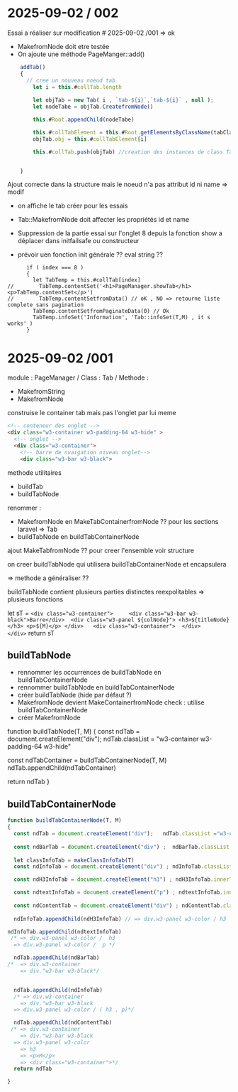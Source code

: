 # 2025-09-02 / 002

Essai a réaliser sur modification # 2025-09-02 /001 => ok
- MakefromNode doit etre testée
- On ajoute une méthode PageManger::add()

```js
    addTab()
    {
      // cree un nouveau noeud tab
        let i = this.#collTab.length
        
        let objTab = new Tab( i , `tab-${i}`,`tab-${i}` , null );
        let nodeTabe = objTab.CreatefromNode()

        this.#Root.appendChild(nodeTabe)

        this.#collTabElement = this.#Root.getElementsByClassName(tabClass) // recupere tous les onglets document
        objTab.obj = this.#collTabElement[i]

        this.#collTab.push(objTab) //creation des instances de class Tab en memoire


    }
```

Ajout correcte dans la structure mais le noeud n'a pas attribut id ni name
=> modif 
- on affiche le  tab créer pour les essais

- Tab::MakefromNode doit affecter les propriétés id et name

- Suppression de la partie essai sur l'onglet 8 depuis la fonction show
	a déplacer dans initfailsafe ou constructeur

- prévoir uen fonction init générale ?? eval string ??

```
      if ( index === 8 )
      {
        let TabTemp = this.#collTab[index]
//        TabTemp.contentSet('<h1>PageManager.showTab</h1><p>TabTemp.contentSet</p>')
//        TabTemp.contentSetfromData() // oK , NO => retourne liste complete sans pagination
        TabTemp.contentSetfromPaginateData(0) // Ok
        TabTemp.infoSet('Information', 'Tab::infoSet(T,M) , it s works' )
      }
```



# 2025-09-02 /001
module : PageManager / Class : Tab / Methode : 

- MakefromString
- MakefromNode

construise le container tab mais pas l'onglet par lui meme
```html
<!-- conteneur des onglet -->
<div class="w3-container w3-padding-64 w3-hide" >
  <!-- onglet -->
  <div class="w3-container">
    <!-- barre de nvaigation niveau onglet-->
    <div class="w3-bar w3-black">
```


methode utilitaires
- buildTab
- buildTabNode

renommer :
- MakefromNode en MakeTabContainerfromNode  ?? pour les sections laravel => Tab 
- buildTabNode en buildTabContainerNode

ajout MakeTabfromNode ?? pour creer l'ensemble voir structure

on creer buildTabNode qui utilisera buildTabContainerNode et encapsulera 

=> methode a généraliser ??

buildTabNode contient plusieurs parties distinctes reexpolitables => plusieurs fonctions


  let sT = `<div class="w3-container">    
	            <div class="w3-bar w3-black">Barre</div> 
	            <div class="w3-panel ${colNode}">
                <h3>${titleNode}</h3>
                <p>${M}</p>
              </div>  
	            <div class="w3-container"> 
              </div>	
            </div>`
  return sT        

## buildTabNode

- rennommer les occurrences de buildTabNode en buildTabContainerNode
- rennommer buildTabNode en buildTabContainerNode
- créer buildTabNode (hide par défaut ?)
- MakefromNode devient MakeContainerfromNode
  check : utilise buildTabContainerNode 
- créer MakefromNode 

function buildTabNode(T, M)
{
  const ndTab = document.createElement("div");
  ndTab.classList = "w3-container w3-padding-64 w3-hide"
 
  const ndTabContainer = buildTabContainerNode(T, M)
  ndTab.appendChild(ndTabContainer)
  
  return ndTab
}

## buildTabContainerNode

```js
function buildTabContainerNode(T, M)
{
  const ndTab = document.createElement("div");   ndTab.classList ="w3-container" => div.w3-container
  
  const ndBarTab = document.createElement("div") ;  ndBarTab.classList = "w3-bar w3-black";  ndBarTab.innerHTML="w3-bar" // => div.w3-bar w3-black
  
  let classInfoTab = makeClassInfoTab(T)
  const ndInfoTab = document.createElement("div") ; ndInfoTab.classList = classInfoTab //   => div.w3-panel w3-color

  const ndH3InfoTab = document.createElement("h3") ; ndH3InfoTab.innerText = T //   => <h3>T</h3>

  const ndtextInfoTab = document.createElement("p") ; ndtextInfoTab.innerText = M //   => <p>M</p>
  
  const ndContentTab = document.createElement("div") ; ndContentTab.classList ="w3-container" //  => <div class="w3-container">
  
  ndInfoTab.appendChild(ndH3InfoTab) // => div.w3-panel w3-color / h3

ndInfoTab.appendChild(ndtextInfoTab)
 /* => div.w3-panel w3-color /  h3
  => div.w3-panel w3-color /  p */

  ndTab.appendChild(ndBarTab) 
/*  => div.w3-container
    => div."w3-bar w3-black*/


  ndTab.appendChild(ndInfoTab)
  /* => div.w3-container
    => div."w3-bar w3-black
  => div.w3-panel w3-color / ( h3 , p)*/

  ndTab.appendChild(ndContentTab)
 /* => div.w3-container
    => div."w3-bar w3-black
  => div.w3-panel w3-color
    => h3
    => <p>M</p>
    => <div class="w3-container">*/
  return ndTab

}
```
